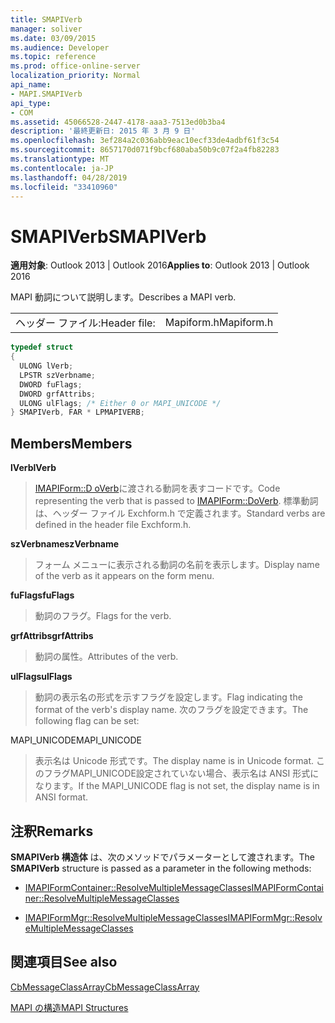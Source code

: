```yaml
---
title: SMAPIVerb
manager: soliver
ms.date: 03/09/2015
ms.audience: Developer
ms.topic: reference
ms.prod: office-online-server
localization_priority: Normal
api_name:
- MAPI.SMAPIVerb
api_type:
- COM
ms.assetid: 45066528-2447-4178-aaa3-7513ed0b3ba4
description: '最終更新日: 2015 年 3 月 9 日'
ms.openlocfilehash: 3ef284a2c036abb9eac10ecf33de4adbf61f3c54
ms.sourcegitcommit: 8657170d071f9bcf680aba50b9c07f2a4fb82283
ms.translationtype: MT
ms.contentlocale: ja-JP
ms.lasthandoff: 04/28/2019
ms.locfileid: "33410960"
---
```

# <a name="smapiverb"></a><span data-ttu-id="20c0e-103">SMAPIVerb</span><span class="sxs-lookup"><span data-stu-id="20c0e-103">SMAPIVerb</span></span>

  
  
<span data-ttu-id="20c0e-104">**適用対象**: Outlook 2013 | Outlook 2016</span><span class="sxs-lookup"><span data-stu-id="20c0e-104">**Applies to**: Outlook 2013 | Outlook 2016</span></span> 
  
<span data-ttu-id="20c0e-105">MAPI 動詞について説明します。</span><span class="sxs-lookup"><span data-stu-id="20c0e-105">Describes a MAPI verb.</span></span>
  
|||
|:-----|:-----|
|<span data-ttu-id="20c0e-106">ヘッダー ファイル:</span><span class="sxs-lookup"><span data-stu-id="20c0e-106">Header file:</span></span>  <br/> |<span data-ttu-id="20c0e-107">Mapiform.h</span><span class="sxs-lookup"><span data-stu-id="20c0e-107">Mapiform.h</span></span>  <br/> |
   
```cpp
typedef struct
{
  ULONG lVerb;
  LPSTR szVerbname;
  DWORD fuFlags;
  DWORD grfAttribs;
  ULONG ulFlags; /* Either 0 or MAPI_UNICODE */
} SMAPIVerb, FAR * LPMAPIVERB;

```

## <a name="members"></a><span data-ttu-id="20c0e-108">Members</span><span class="sxs-lookup"><span data-stu-id="20c0e-108">Members</span></span>

 <span data-ttu-id="20c0e-109">**lVerb**</span><span class="sxs-lookup"><span data-stu-id="20c0e-109">**lVerb**</span></span>
  
> <span data-ttu-id="20c0e-110">[IMAPIForm::D oVerb](imapiform-doverb.md)に渡される動詞を表すコードです。</span><span class="sxs-lookup"><span data-stu-id="20c0e-110">Code representing the verb that is passed to [IMAPIForm::DoVerb](imapiform-doverb.md).</span></span> <span data-ttu-id="20c0e-111">標準動詞は、ヘッダー ファイル Exchform.h で定義されます。</span><span class="sxs-lookup"><span data-stu-id="20c0e-111">Standard verbs are defined in the header file Exchform.h.</span></span>
    
 <span data-ttu-id="20c0e-112">**szVerbname**</span><span class="sxs-lookup"><span data-stu-id="20c0e-112">**szVerbname**</span></span>
  
> <span data-ttu-id="20c0e-113">フォーム メニューに表示される動詞の名前を表示します。</span><span class="sxs-lookup"><span data-stu-id="20c0e-113">Display name of the verb as it appears on the form menu.</span></span>
    
 <span data-ttu-id="20c0e-114">**fuFlags**</span><span class="sxs-lookup"><span data-stu-id="20c0e-114">**fuFlags**</span></span>
  
> <span data-ttu-id="20c0e-115">動詞のフラグ。</span><span class="sxs-lookup"><span data-stu-id="20c0e-115">Flags for the verb.</span></span>
    
 <span data-ttu-id="20c0e-116">**grfAttribs**</span><span class="sxs-lookup"><span data-stu-id="20c0e-116">**grfAttribs**</span></span>
  
> <span data-ttu-id="20c0e-117">動詞の属性。</span><span class="sxs-lookup"><span data-stu-id="20c0e-117">Attributes of the verb.</span></span> 
    
 <span data-ttu-id="20c0e-118">**ulFlags**</span><span class="sxs-lookup"><span data-stu-id="20c0e-118">**ulFlags**</span></span>
  
> <span data-ttu-id="20c0e-119">動詞の表示名の形式を示すフラグを設定します。</span><span class="sxs-lookup"><span data-stu-id="20c0e-119">Flag indicating the format of the verb's display name.</span></span> <span data-ttu-id="20c0e-120">次のフラグを設定できます。</span><span class="sxs-lookup"><span data-stu-id="20c0e-120">The following flag can be set:</span></span>
    
<span data-ttu-id="20c0e-121">MAPI_UNICODE</span><span class="sxs-lookup"><span data-stu-id="20c0e-121">MAPI_UNICODE</span></span> 
  
> <span data-ttu-id="20c0e-122">表示名は Unicode 形式です。</span><span class="sxs-lookup"><span data-stu-id="20c0e-122">The display name is in Unicode format.</span></span> <span data-ttu-id="20c0e-123">このフラグMAPI_UNICODE設定されていない場合、表示名は ANSI 形式になります。</span><span class="sxs-lookup"><span data-stu-id="20c0e-123">If the MAPI_UNICODE flag is not set, the display name is in ANSI format.</span></span>
    
## <a name="remarks"></a><span data-ttu-id="20c0e-124">注釈</span><span class="sxs-lookup"><span data-stu-id="20c0e-124">Remarks</span></span>

<span data-ttu-id="20c0e-125">**SMAPIVerb 構造体** は、次のメソッドでパラメーターとして渡されます。</span><span class="sxs-lookup"><span data-stu-id="20c0e-125">The **SMAPIVerb** structure is passed as a parameter in the following methods:</span></span> 
  
- [<span data-ttu-id="20c0e-126">IMAPIFormContainer::ResolveMultipleMessageClasses</span><span class="sxs-lookup"><span data-stu-id="20c0e-126">IMAPIFormContainer::ResolveMultipleMessageClasses</span></span>](imapiformcontainer-resolvemultiplemessageclasses.md)
    
- [<span data-ttu-id="20c0e-127">IMAPIFormMgr::ResolveMultipleMessageClasses</span><span class="sxs-lookup"><span data-stu-id="20c0e-127">IMAPIFormMgr::ResolveMultipleMessageClasses</span></span>](imapiformmgr-resolvemultiplemessageclasses.md)
    
## <a name="see-also"></a><span data-ttu-id="20c0e-128">関連項目</span><span class="sxs-lookup"><span data-stu-id="20c0e-128">See also</span></span>



[<span data-ttu-id="20c0e-129">CbMessageClassArray</span><span class="sxs-lookup"><span data-stu-id="20c0e-129">CbMessageClassArray</span></span>](cbmessageclassarray.md)


[<span data-ttu-id="20c0e-130">MAPI の構造</span><span class="sxs-lookup"><span data-stu-id="20c0e-130">MAPI Structures</span></span>](mapi-structures.md)

